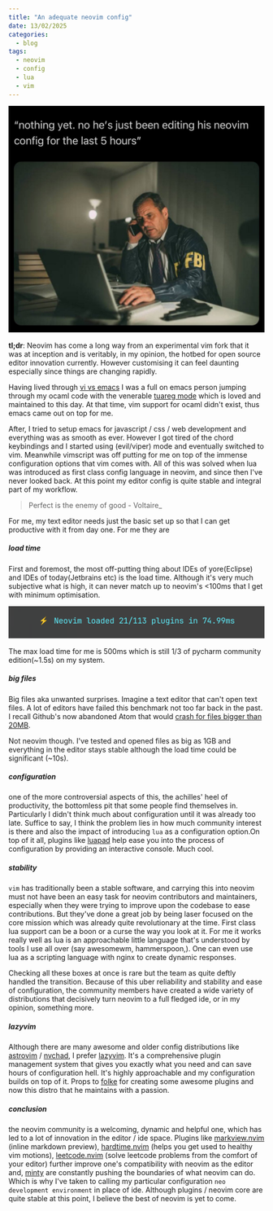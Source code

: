 ```yaml
---
title: "An adequate neovim config"
date: 13/02/2025
categories:
  - blog
tags:
  - neovim
  - config
  - lua
  - vim
---
```


![neovim perennial](/assets/images/nvim_perennial.jpeg)

**tl;dr**: Neovim has come a long way from an experimental vim fork that it was at inception and is veritably, in my opinion, the hotbed for open source editor innovation currently. However customising it can feel daunting especially since things are changing rapidly.

Having lived through [vi vs emacs](https://en.wikipedia.org/wiki/Editor_war) I was a full on emacs person jumping through my ocaml code with the venerable [tuareg mode](https://github.com/ocaml/tuareg) which is loved and maintained to this day. At that time, vim support for ocaml didn't exist, thus emacs came out on top for me.

After, I tried to setup emacs for javascript / css / web development and everything was as smooth as ever. However I got tired of the chord keybindings and I started using (evil/viper) mode and eventually switched to vim. Meanwhile vimscript was off putting for me on top of the immense configuration options that vim comes with. All of this was solved when lua was introduced as first class config language in neovim, and since then I've never looked back. At this point my editor config is quite stable and integral part of my workflow.

> Perfect is the enemy of good - Voltaire\_

For me, my text editor needs just the basic set up so that I can get productive with it from day one. For me they are

##### load time

First and foremost, the most off-putting thing about IDEs of yore(Eclipse) and IDEs of today(Jetbrains etc) is the load time. Although it's very much subjective what is high, it can never match up to neovim's <100ms that I get with minimum optimisation.

![load time](/assets/images/nvim_load_time.png)

The max load time for me is 500ms which is still 1/3 of pycharm community edition(~1.5s) on my system.

##### big files

Big files aka unwanted surprises. Imagine a text editor that can't open text files. A lot of editors have failed this benchmark not too far back in the past. I recall Github's now abandoned Atom that would [crash for files bigger than 20MB](https://github.com/atom/atom/issues/12049).

Not neovim though. I've tested and opened files as big as 1GB and everything in the editor stays stable although the load time could be significant (~10s).

##### configuration

one of the more controversial aspects of this, the achilles' heel of productivity, the bottomless pit that some people find themselves in. Particularly I didn't think much about configuration until it was already too late. Suffice to say, I think the problem lies in how much community interest is there and also the impact of introducing `lua` as a configuration option.On top of it all, plugins like [luapad](https://github.com/rafcamlet/nvim-luapad) help ease you into the process of configuration by providing an interactive console. Much cool.

##### stability

`vim` has traditionally been a stable software, and carrying this into neovim must not have been an easy task for neovim contributors and maintainers, especially when they were trying to improve upon the codebase to ease contributions. But they've done a great job by being laser focused on the core mission which was already quite revolutionary at the time. First class lua support can be a boon or a curse the way you look at it. For me it works really well as lua is an approachable little language that's understood by tools I use all over (say awesomewm, hammerspoon,). One can even use lua as a scripting language with nginx to create dynamic responses.

Checking all these boxes at once is rare but the team as quite deftly handled the transition. Because of this uber reliability and stability and ease of configuration, the community members have created a wide variety of distributions that decisively turn neovim to a full fledged ide, or in my opinion, something more.

##### lazyvim

Although there are many awesome and older config distributions like [astrovim](https://github.com/astro/astrovim) / [nvchad](https://github.com/nvchad/nvchad), I prefer [lazyvim](https://lazyvim.org). It's a comprehensive plugin management system that gives you exactly what you need and can save hours of configuration hell. It's highly approachable and my configuration builds on top of it. Props to [folke](https://github.com/folke) for creating some awesome plugins and now this distro that he maintains with a passion.

##### conclusion

the neovim community is a welcoming, dynamic and helpful one, which has led to a lot of innovation in the editor / ide space. Plugins like [markview.nvim](https://github.com/oxy2dev/markview.nvim) (inline markdown preview), [hardtime.nvim](https://github.com/m4xshen/hardtime.nvim) (helps you get used to healthy vim motions), [leetcode.nvim](https://kawre/leetcode.nvim) (solve leetcode problems from the comfort of your editor) further improve one's compatibility with neovim as the editor and, [minty](https://github.com/nvchad/minty) are constantly pushing the boundaries of what neovim can do. Which is why I've taken to calling my particular configuration `neo development environment` in place of ide. Although plugins / neovim core are quite stable at this point, I believe the best of neovim is yet to come.

